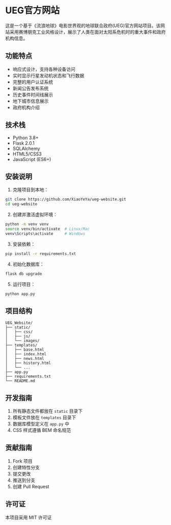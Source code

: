 # UEG官方网站

这是一个基于《流浪地球》电影世界观的地球联合政府(UEG)官方网站项目。该网站采用赛博朋克工业风格设计，展示了人类在面对太阳系危机时的重大事件和政府机构信息。

## 功能特点

- 响应式设计，支持各种设备访问
- 实时显示行星发动机状态和飞行数据
- 完整的用户认证系统
- 新闻公告发布系统
- 历史事件时间线展示
- 地下城市信息展示
- 政府机构介绍

## 技术栈

- Python 3.8+
- Flask 2.0.1
- SQLAlchemy
- HTML5/CSS3
- JavaScript (ES6+)

## 安装说明

1. 克隆项目到本地：
```bash
git clone https://github.com/XiaoYeYa/ueg-website.git
cd ueg-website
```

2. 创建并激活虚拟环境：
```bash
python -m venv venv
source venv/bin/activate  # Linux/Mac
venv\Scripts\activate     # Windows
```

3. 安装依赖：
```bash
pip install -r requirements.txt
```

4. 初始化数据库：
```bash
flask db upgrade
```

5. 运行项目：
```bash
python app.py
```

## 项目结构

```
UEG_Website/
├── static/
│   ├── css/
│   ├── js/
│   └── images/
├── templates/
│   ├── base.html
│   ├── index.html
│   ├── news.html
│   ├── history.html
│   └── ...
├── app.py
├── requirements.txt
└── README.md
```

## 开发指南

1. 所有静态文件都放在 `static` 目录下
2. 模板文件放在 `templates` 目录下
3. 数据库模型定义在 `app.py` 中
4. CSS 样式遵循 BEM 命名规范

## 贡献指南

1. Fork 项目
2. 创建特性分支
3. 提交更改
4. 推送到分支
5. 创建 Pull Request

## 许可证

本项目采用 MIT 许可证 
